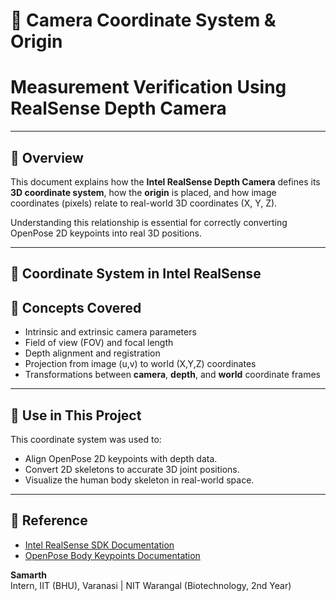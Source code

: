 # 🎯 Camera Coordinate System & Origin
# Measurement Verification Using RealSense Depth Camera
---
## 🧠 Overview
This document explains how the **Intel RealSense Depth Camera** defines its **3D coordinate system**, how the **origin** is placed, and how image coordinates (pixels) relate to real-world 3D coordinates (X, Y, Z).

Understanding this relationship is essential for correctly converting OpenPose 2D keypoints into real 3D positions.

---

## 🧭 Coordinate System in Intel RealSense

## 🧩 Concepts Covered

- Intrinsic and extrinsic camera parameters  
- Field of view (FOV) and focal length  
- Depth alignment and registration  
- Projection from image (u,v) to world (X,Y,Z) coordinates  
- Transformations between **camera**, **depth**, and **world** coordinate frames

---

## 🧠 Use in This Project
This coordinate system was used to:
- Align OpenPose 2D keypoints with depth data.  
- Convert 2D skeletons to accurate 3D joint positions.  
- Visualize the human body skeleton in real-world space.

---

## 📎 Reference
- [Intel RealSense SDK Documentation](https://dev.intelrealsense.com/docs)  
- [OpenPose Body Keypoints Documentation](https://github.com/CMU-Perceptual-Computing-Lab/openpose)



**Samarth**  
Intern, IIT (BHU), Varanasi | NIT Warangal (Biotechnology, 2nd Year)
